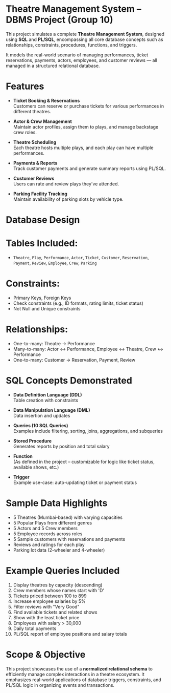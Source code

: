 # Theatre Management System – DBMS Project (Group 10)

This project simulates a complete **Theatre Management System**, designed using **SQL** and **PL/SQL**, encompassing all core database concepts such as relationships, constraints, procedures, functions, and triggers.

It models the real-world scenario of managing performances, ticket reservations, payments, actors, employees, and customer reviews — all managed in a structured relational database.

#  Features

-  **Ticket Booking & Reservations**  
  Customers can reserve or purchase tickets for various performances in different theatres.

-  **Actor & Crew Management**  
  Maintain actor profiles, assign them to plays, and manage backstage crew roles.

- **Theatre Scheduling**  
  Each theatre hosts multiple plays, and each play can have multiple performances.

- **Payments & Reports**  
  Track customer payments and generate summary reports using PL/SQL.

- **Customer Reviews**  
  Users can rate and review plays they've attended.

- **Parking Facility Tracking**  
  Maintain availability of parking slots by vehicle type.

#  Database Design

# Tables Included:
- `Theatre`, `Play`, `Performance`, `Actor`, `Ticket`, `Customer`, `Reservation`, `Payment`, `Review`, `Employee`, `Crew`, `Parking`

# Constraints:
- Primary Keys, Foreign Keys  
- Check constraints (e.g., ID formats, rating limits, ticket status)  
- Not Null and Unique constraints

# Relationships:
- One-to-many: Theatre → Performance  
- Many-to-many: Actor ↔ Performance, Employee ↔ Theatre, Crew ↔ Performance  
- One-to-many: Customer → Reservation, Payment, Review

# SQL Concepts Demonstrated

-  **Data Definition Language (DDL)**  
  Table creation with constraints

-  **Data Manipulation Language (DML)**  
  Data insertion and updates

- **Queries (10 SQL Queries)**  
  Examples include filtering, sorting, joins, aggregations, and subqueries

-  **Stored Procedure**  
  Generates reports by position and total salary

  -  **Function**  
  (As defined in the project – customizable for logic like ticket status, available shows, etc.)

-  **Trigger**  
  Example use-case: auto-updating ticket or payment status

# Sample Data Highlights

- 5 Theatres (Mumbai-based) with varying capacities  
- 5 Popular Plays from different genres  
- 5 Actors and 5 Crew members  
- 5 Employee records across roles  
- 5 Sample customers with reservations and payments  
- Reviews and ratings for each play  
- Parking lot data (2-wheeler and 4-wheeler)

# Example Queries Included

1. Display theatres by capacity (descending)  
2. Crew members whose names start with 'D'  
3. Tickets priced between 100 to 899  
4. Increase employee salaries by 5%  
5. Filter reviews with "Very Good"  
6. Find available tickets and related shows  
7. Show with the least ticket price  
8. Employees with salary > 30,000  
9. Daily total payments  
10. PL/SQL report of employee positions and salary totals

# Scope & Objective

This project showcases the use of a **normalized relational schema** to efficiently manage complex interactions in a theatre ecosystem. It emphasizes real-world applications of database triggers, constraints, and PL/SQL logic in organizing events and transactions.
